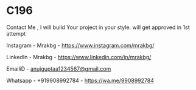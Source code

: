 # C196

Contact Me , I will build Your project in your style.
will get approved in 1st attempt

Instagram - Mrakbg - https://www.instagram.com/mrakbg/

LinkedIn  - Mrakbg - https://www.linkedin.com/in/mrakbg/

EmailiD   - anujguptaa1234567@gmail.com

Whatsapp  - +919908992784 - https://wa.me/9908992784

